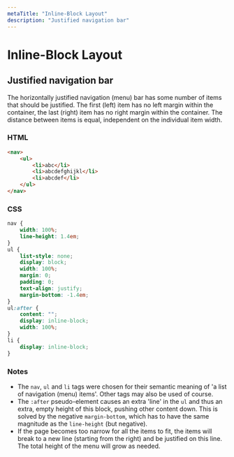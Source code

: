 ```yaml
---
metaTitle: "Inline-Block Layout"
description: "Justified navigation bar"
---
```


# Inline-Block Layout



## Justified navigation bar


The horizontally justified navigation (menu) bar has some number of items that should be justified. The first (left) item has no left margin within the container, the last (right) item has no right margin within the container. The distance between items is equal, independent on the individual item width.

### HTML

```html
<nav>
    <ul>
        <li>abc</li>
        <li>abcdefghijkl</li>
        <li>abcdef</li>
    </ul>
</nav>

```

### CSS

```css
nav {
    width: 100%;
    line-height: 1.4em;
}
ul {
    list-style: none;
    display: block;
    width: 100%;
    margin: 0;
    padding: 0;
    text-align: justify;
    margin-bottom: -1.4em;
}
ul:after {
    content: "";
    display: inline-block;
    width: 100%;
}
li {
    display: inline-block;
}

```

### Notes

- The `nav`, `ul` and `li` tags were chosen for their semantic meaning of 'a list of navigation (menu) items'. Other tags may also be used of course.
- The `:after` pseudo-element causes an extra 'line' in the `ul` and thus an extra, empty height of this block, pushing other content down. This is solved by the negative `margin-bottom`, which has to have the same magnitude as the `line-height` (but negative).
- If the page becomes too narrow for all the items to fit, the items will break to a new line (starting from the right) and be justified on this line. The total height of the menu will grow as needed.


